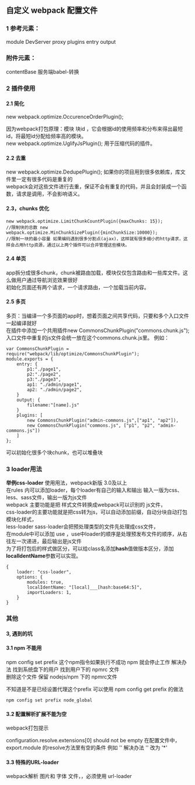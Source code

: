 ## 自定义 webpack 配置文件

### 1 参考元素： 
module    DevServer    proxy    plugins    entry    output     <br />
### 附件元素： 
contentBase    服务端babel-转换  <br />

### 2 插件使用
#### 2.1 简化
new webpack.optimize.OccurenceOrderPlugin(); <br />

因为webpack打包原理：模块 块id ，它会根据id的使用频率和分布来得出最短id，将最短id分配给频率高的模块。<br />
new webpack.optimize.UglifyJsPlugin(); 用于压缩代码的插件。 <br />

#### 2.2 去重
new webpack.optimize.DedupePlugin(); 如果你的项目用到很多依赖库，库文件里一定有很多代码是重复的 <br />
webpack会对这些文件进行去重，保证不会有重复的代码，并且会封装成一个函数，请求是调用，不会影响语义。<br />

#### 2.3，chunks 优化
```
new webpack.optimize.LimitChunkCountPlugin({maxChunks: 15});
//限制块的总数 new webpack.optimize.MinChunkSizePlugin({minChunkSize:10000}); 
//限制一块的最小容量 如果编码遇到很多分割点(ajax)，这样就有很多细小的http请求，这样会占用http资源，通过以上两个插件可以合并管理这些模块。
```

#### 2.4 单页
app拆分成很多chunk，chunk被路由加载，模块仅仅包含路由和一些库文件。这么做用户通过导航浏览效果很好<br />
初始化页面还有两个请求，一个请求路由，一个加载当前内容。<br />

#### 2.5 多页
多页：当编译一个多页面的app时，想着页面之间共享代码，只要和多个入口文件一起编译就好 <br />
 在插件中添加一个共用插件new CommonsChunkPlugin("commons.chunk.js"); <br />
 入口文件中重复的js文件会统一放在这个commons.chunk.js里。 例如：<br />
```
var CommonsChunkPlugin = require("webpack/lib/optimize/CommonsChunkPlugin");
module.exports = {
    entry: {
        p1:"./page1",
        p2:"./page2",
        p3:"./page3",
        ap1: "./admin/page1",
        ap2: "./admin/page2",
    }
    output: {
        filename:"[name].js"
    }
    plugins: [
        new CommonsChunkPlugin("admin-commons.js",["ap1", "ap2"]),
        new CommonsChunkPlugin("commons.js", ["p1", "p2", "admin-commons.js"])
    ]
};
```
可以初始化很多个块chunk，也可以堆叠块 <br />

### 3 loader用法

**举例css-loader** 使用用法，webpack新版 3.0及以上 <br >
在rules 内可以添加loader，每个loader有自己的输入和输出 输入一版为css、less、sass文件，输出一版为js文件 <br >
webpack 主要功能是把 样式文件转换成webpack可以识别的 js文件， <br >
css-loader的主要功能就是把css转为js，可以自动添加前缀，自动分块自动打包模块化样式， <br >
less-loader sass-loader会把预处理类型的文件先处理成css文件， <br >
在module中可以添加 use ，use中loader的顺序是处理预发布文件的顺序，从右往左一次递进，最后输出是js文件 <br >
为了将打包后的样式做区分，可以给class名添加**hash**值做版本区分，添加**localIdentName**参数可以实现。 <br >
```
{
    loader: "css-loader",
    options: {
        modules: true,
        localIdentName: "[local]___[hash:base64:5]",
        importLoaders: 1,
    }
}
```

### 其他
#### 3, 遇到的坑
#### 3.1 npm 不能用
npm config set prefix 这个npm指令如果执行不成功 npm 就会停止工作 解决办法 找到系统盘下的用户 找到用户下的 npmrc 文件<br />
 删除这个文件 保留 nodejs/npm 下的 npmrc文件<br />

不知道是不是已经设置代理这个prefix 可以使用 npm config get prefix 的做法<br />
```
npm config set prefix node_global
```

#### 3.2 配置解析扩展不能为空
webpack打包提示

configuration.resolve.extensions[0] should not be empty 在配置文件中，export.module 的resolve方法里有空的条件 例如 ''
解决办法 '' 改为 '*'

#### 3.3 特殊的URL-loader
webpack解析 图片和 字体 文件，，必须使用 url-loader
